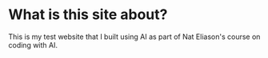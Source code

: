 # What is this site about?

This is my test website that I built using AI as part of Nat Eliason's course on coding with AI.
